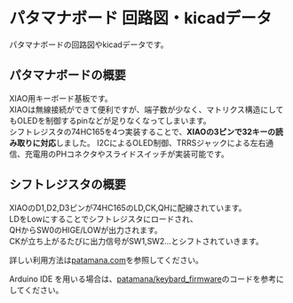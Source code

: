 # パタマナボード 回路図・kicadデータ
パタマナボードの回路図やkicadデータです。

## パタマナボードの概要
XIAO用キーボード基板です。<br>
XIAOは無線接続ができて便利ですが、端子数が少なく、マトリクス構造にしてもOLEDを制御するpinなどが足りなくなってしまいます。<br>
シフトレジスタの74HC165を4つ実装することで、**XIAOの3ピンで32キーの読み取りに対応**しました。
I2CによるOLED制御、TRRSジャックによる左右通信、充電用のPHコネクタやスライドスイッチが実装可能です。

## シフトレジスタの概要
XIAOのD1,D2,D3ピンが74HC165のLD,CK,QHに配線されています。<br>
LDをLowにすることでシフトレジスタにロードされ、<br>
QHからSW0のHIGE/LOWが出力されます。<br>
CKが立ち上がるたびに出力信号がSW1,SW2...とシフトされていきます。


詳しい利用方法は[patamana.com](https://patamana.com)を参照してください。

Arduino IDE を用いる場合は、[patamana/keybard_firmware](https://github.com/patamana/keyboard_firmware)のコードを参考にしてください。


